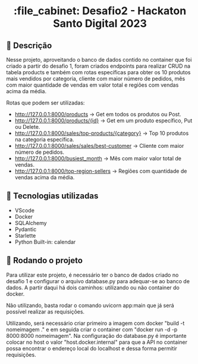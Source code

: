 <h1 align="center">:file_cabinet: Desafio2 - Hackaton Santo Digital 2023</h1>

## :memo: Descrição
Nesse projeto, aproveitando o banco de dados contido no container que foi criado a partir do desafio 1, foram criados endpoints para realizar CRUD na tabela products e também com rotas específicas para obter os 10 produtos mais vendidos por categoria, cliente com maior número de pedidos, mês com maior quantidade de vendas em valor total e regiões com vendas acima da média.

Rotas que podem ser utilizadas:

* http://127.0.0.1:8000/products -> Get em todos os produtos ou Post.
* http://127.0.0.1:8000/products/{id} -> Get em um produto específico, Put ou Delete.
* http://127.0.0.1:8000/sales/top-products/{category} -> Top 10 produtos na categoria específica.
* http://127.0.0.1:8000/sales/sales/best-customer -> Cliente com maior número de pedidos.
* http://127.0.0.1:8000/busiest_month -> Mês com maior valor total de vendas.
* http://127.0.0.1:8000/top-region-sellers -> Regiões com quantidade de vendas acima da média.


## :wrench: Tecnologias utilizadas
* VScode
* Docker
* SQLAlchemy
* Pydantic
* Starlette
* Python Built-in: calendar

## :rocket: Rodando o projeto
Para utilizar este projeto, é necessário ter o banco de dados criado no desafio 1 e configurar o arquivo database.py para adequar-se ao banco de dados. A partir daqui há dois caminhos: utilizando ou não container do docker. 

Não utilizando, basta rodar o comando uvicorn app:main que já será possível realizar as requisições.

Utilizando, será necessário criar primeiro a imagem com docker "build -t nomeimagem ." e em seguida criar o container com "docker run -d -p 8000:8000 nomeimagem". Na configuração do database.py é importante colocar no host o valor "host.docker.internal" para que a API no container possa encontrar o endereço local do localhost e dessa forma permitir requisições.